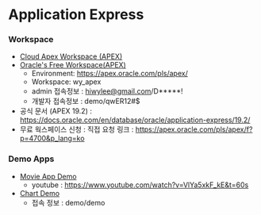 # Application Express
### Workspace 
* [Cloud Apex Workspace (APEX)](https://qsbizk930fjk4g6-apex.adb.ap-seoul-1.oraclecloudapps.com/ords/f?p=103:1:614895557136653:::::)
* [Oracle's Free Workspace(APEX)](https://apex.oracle.com/pls/apex/)
  * Environment:	https://apex.oracle.com/pls/apex/
  * Workspace:	wy_apex
  * admin 접속정보 :	hiwylee@gmail.com/D*****!
  * 개발자  접속정보 : demo/qwER12#$
* 공식 문서 (APEX 19.2) : https://docs.oracle.com/en/database/oracle/application-express/19.2/
* 무료 웍스페이스 신청 : 직접 요청 링크 : https://apex.oracle.com/pls/apex/f?p=4700&p_lang=ko  
### Demo Apps
  * [Movie App Demo](https://qsbizk930fjk4g6-apex.adb.ap-seoul-1.oraclecloudapps.com/ords/f?p=102)
    * youtube : https://www.youtube.com/watch?v=VlYa5xkF_kE&t=60s
  * [Chart Demo](https://qsbizk930fjk4g6-apex.adb.ap-seoul-1.oraclecloudapps.com/ords/f?p=103:LOGIN::::::)
    * 접속 정보 : demo/demo
  
